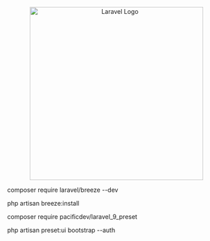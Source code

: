 <p align="center"><a href="https://laravel.com" target="_blank"><img src="https://raw.githubusercontent.com/laravel/art/master/logo-lockup/5%20SVG/2%20CMYK/1%20Full%20Color/laravel-logolockup-cmyk-red.svg" width="400" alt="Laravel Logo"></a></p>

composer require laravel/breeze --dev

php artisan breeze:install

composer require pacificdev/laravel_9_preset

php artisan preset:ui bootstrap --auth

